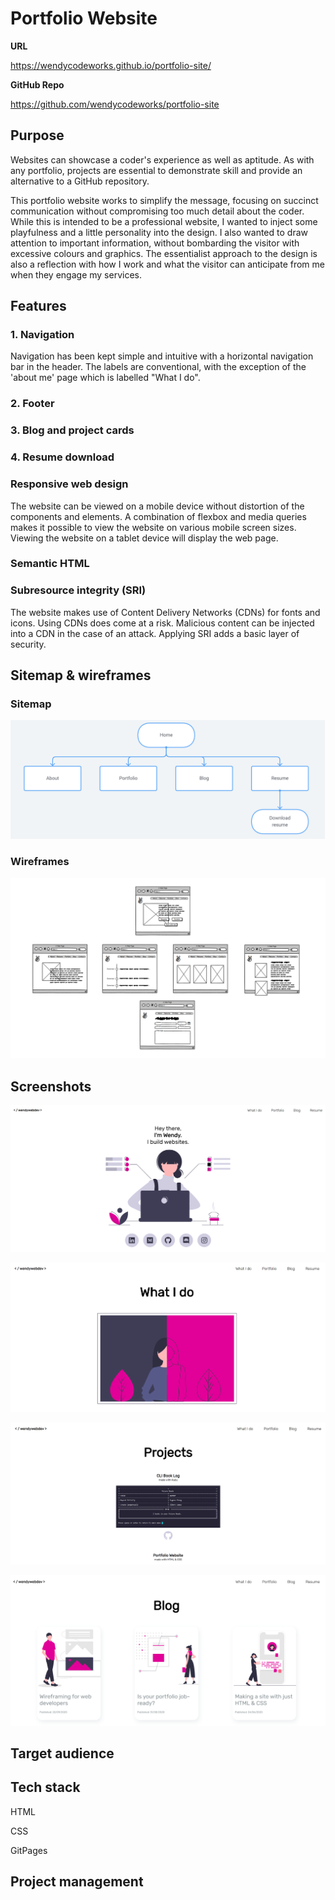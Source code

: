 # Portfolio Website

**URL**

https://wendycodeworks.github.io/portfolio-site/



**GitHub Repo**

https://github.com/wendycodeworks/portfolio-site



## Purpose

Websites can showcase a coder's experience as well as aptitude. As with any portfolio, projects are essential to demonstrate skill and provide an alternative to a GitHub repository. 

This portfolio website works to simplify the message, focusing on succinct communication without compromising too much detail about the coder. While this is intended to be a professional website, I wanted to inject some playfulness and a little personality into the design. I also wanted to draw attention to important information, without bombarding the visitor with excessive colours and graphics. The essentialist approach to the design is also a reflection with how I work and what the visitor can anticipate from me when they engage my services.

## Features

### 1. Navigation

Navigation has been kept simple and intuitive with a horizontal navigation bar in the header. The labels are conventional, with the exception of the 'about me' page which is labelled "What I do". 

### 2. Footer

### 3. Blog and project cards

### 4. Resume download

### Responsive web design

The website can be viewed on a mobile device without distortion of the components and elements. A combination of flexbox and media queries makes it possible to view the website on various mobile screen sizes. Viewing the website on a tablet device will display the web page.

### Semantic HTML

### Subresource integrity (SRI)

The website makes use of Content Delivery Networks (CDNs) for fonts and icons. Using CDNs does come at a risk. Malicious content can be injected into a CDN in the case of an attack. Applying SRI adds a basic layer of security.

## Sitemap & wireframes

### Sitemap

![](./docs/portfolio-site-map.png)

### Wireframes
![portfolio-site-wireframe](./docs/portfolio-site-wireframe.png)



## Screenshots

![Home page](./assets/portfolio-img/portfolio-site-homepage.png)

![About me page](./assets/portfolio-img/portfolio-site-aboutpage.png)

![Portfolio page](./assets/portfolio-img/portfolio-site-projectspage.png)

![Blog page](./assets/portfolio-img/portfolio-site-blog.png)

## Target audience



## Tech stack

HTML

CSS

GitPages

## Project management


